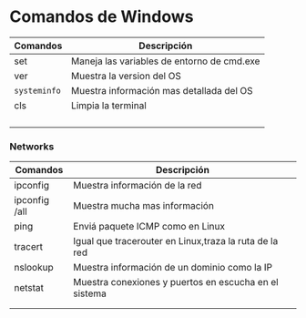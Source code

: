 # Comandos de Windows



| Comandos     | Descripción                                |
| ------------ | ------------------------------------------ |
| set          | Maneja las variables de entorno de cmd.exe |
| ver          | Muestra la version del OS                  |
| `systeminfo` | Muestra información mas detallada del OS   |
| cls          | Limpia la terminal                         |
|              |                                            |
|              |                                            |
|              |                                            |
|              |                                            |

### Networks

| Comandos      | Descripción                                            |
| ------------- | ------------------------------------------------------ |
| ipconfig      | Muestra información de la red                          |
| ipconfig /all | Muestra mucha mas información                          |
| ping          | Enviá paquete ICMP como en Linux                       |
| tracert       | Igual que tracerouter en Linux,traza la ruta de la red |
| nslookup      | Muestra información de un dominio como la IP           |
| netstat       | Muestra conexiones y puertos en escucha en el sistema  |
|               |                                                        |
|               |                                                        |
